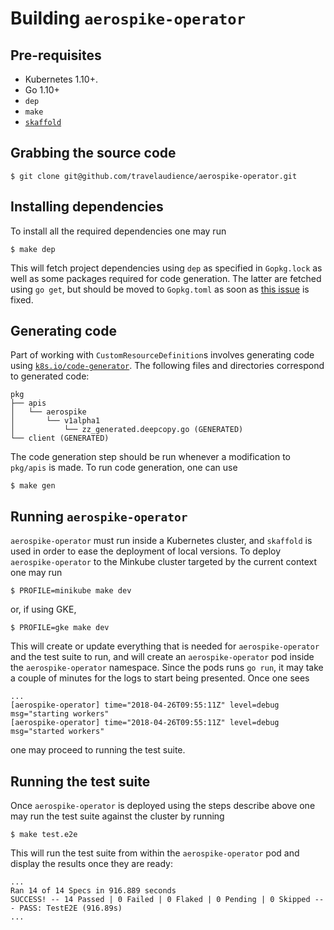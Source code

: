 # Building `aerospike-operator`

## Pre-requisites

* Kubernetes 1.10+.
* Go 1.10+
* `dep`
* `make`
* [`skaffold`](https://github.com/GoogleContainerTools/skaffold)

## Grabbing the source code

```
$ git clone git@github.com/travelaudience/aerospike-operator.git
```

## Installing dependencies

To install all the required dependencies one may run

```
$ make dep
```

This will fetch project dependencies using `dep` as specified in `Gopkg.lock` as
well as some packages required for code generation. The latter are fetched using
`go get`, but should be moved to `Gopkg.toml` as soon as
[this issue](https://github.com/golang/dep/issues/1306) is fixed.

## Generating code

Part of working with `CustomResourceDefinition`s involves generating code using
[`k8s.io/code-generator`](https://github.com/kubernetes/code-generator). The
following files and directories correspond to generated code:

```
pkg
├── apis
│   └── aerospike
│       └── v1alpha1
│           └── zz_generated.deepcopy.go (GENERATED)
└── client (GENERATED)
```

The code generation step should be run whenever a modification to `pkg/apis` is
made. To run code generation, one can use

```
$ make gen
```

## Running `aerospike-operator`

`aerospike-operator` must run inside a Kubernetes cluster, and `skaffold` is
used in order to ease the deployment of local versions. To deploy
`aerospike-operator` to the Minkube cluster targeted by the current context one
may run

```
$ PROFILE=minikube make dev
```

or, if using GKE,

```
$ PROFILE=gke make dev
```

This will create or update everything that is needed for `aerospike-operator`
and the test suite to run, and will create an `aerospike-operator` pod inside
the `aerospike-operator` namespace. Since the pods runs `go run`, it may take
a couple of minutes for the logs to start being presented. Once one sees

```
...
[aerospike-operator] time="2018-04-26T09:55:11Z" level=debug msg="starting workers"
[aerospike-operator] time="2018-04-26T09:55:11Z" level=debug msg="started workers"
```

one may proceed to running the test suite.

## Running the test suite

Once `aerospike-operator` is deployed using the steps describe above one may run
the test suite against the cluster by running

```
$ make test.e2e
```

This will run the test suite from within the `aerospike-operator` pod and
display the results once they are ready:

```
...
Ran 14 of 14 Specs in 916.889 seconds
SUCCESS! -- 14 Passed | 0 Failed | 0 Flaked | 0 Pending | 0 Skipped --- PASS: TestE2E (916.89s)
...
```
